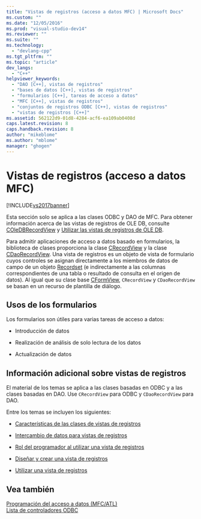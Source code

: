 ```yaml
---
title: "Vistas de registros (acceso a datos MFC) | Microsoft Docs"
ms.custom: ""
ms.date: "12/05/2016"
ms.prod: "visual-studio-dev14"
ms.reviewer: ""
ms.suite: ""
ms.technology: 
  - "devlang-cpp"
ms.tgt_pltfrm: ""
ms.topic: "article"
dev_langs: 
  - "C++"
helpviewer_keywords: 
  - "DAO [C++], vistas de registros"
  - "bases de datos [C++], vistas de registros"
  - "formularios [C++], tareas de acceso a datos"
  - "MFC [C++], vistas de registros"
  - "conjuntos de registros ODBC [C++], vistas de registros"
  - "vistas de registros [C++]"
ms.assetid: 562122d9-01d8-4284-acf6-ea109ab0408d
caps.latest.revision: 8
caps.handback.revision: 8
author: "mikeblome"
ms.author: "mblome"
manager: "ghogen"
---
```

# Vistas de registros (acceso a datos MFC)
[!INCLUDE[vs2017banner](../assembler/inline/includes/vs2017banner.md)]

Esta sección solo se aplica a las clases ODBC y DAO de MFC.  Para obtener información acerca de las vistas de registros de OLE DB, consulte [COleDBRecordView](../mfc/reference/coledbrecordview-class.md) y [Utilizar las vistas de registros de OLE DB](../data/oledb/using-ole-db-record-views.md).  
  
 Para admitir aplicaciones de acceso a datos basado en formularios, la biblioteca de clases proporciona la clase [CRecordView](../mfc/reference/crecordview-class.md) y la clase [CDaoRecordView](../mfc/reference/cdaorecordview-class.md).  Una vista de registros es un objeto de vista de formulario cuyos controles se asignan directamente a los miembros de datos de campo de un objeto [Recordset](../data/odbc/recordset-odbc.md) \(e indirectamente a las columnas correspondientes de una tabla o resultado de consulta en el origen de datos\).  Al igual que su clase base [CFormView](../mfc/reference/cformview-class.md), `CRecordView` y `CDaoRecordView` se basan en un recurso de plantilla de diálogo.  
  
## Usos de los formularios  
 Los formularios son útiles para varias tareas de acceso a datos:  
  
-   Introducción de datos  
  
-   Realización de análisis de solo lectura de los datos  
  
-   Actualización de datos  
  
## Información adicional sobre vistas de registros  
 El material de los temas se aplica a las clases basadas en ODBC y a las clases basadas en DAO.  Use `CRecordView` para ODBC y `CDaoRecordView` para DAO.  
  
 Entre los temas se incluyen los siguientes:  
  
-   [Características de las clases de vistas de registros](../data/features-of-record-view-classes-mfc-data-access.md)  
  
-   [Intercambio de datos para vistas de registros](../data/data-exchange-for-record-views-mfc-data-access.md)  
  
-   [Rol del programador al utilizar una vista de registros](../data/your-role-in-working-with-a-record-view-mfc-data-access.md)  
  
-   [Diseñar y crear una vista de registros](../data/designing-and-creating-a-record-view-mfc-data-access.md)  
  
-   [Utilizar una vista de registros](../data/using-a-record-view-mfc-data-access.md)  
  
## Vea también  
 [Programación del acceso a datos \(MFC\/ATL\)](../data/data-access-programming-mfc-atl.md)   
 [Lista de controladores ODBC](../data/odbc/odbc-driver-list.md)